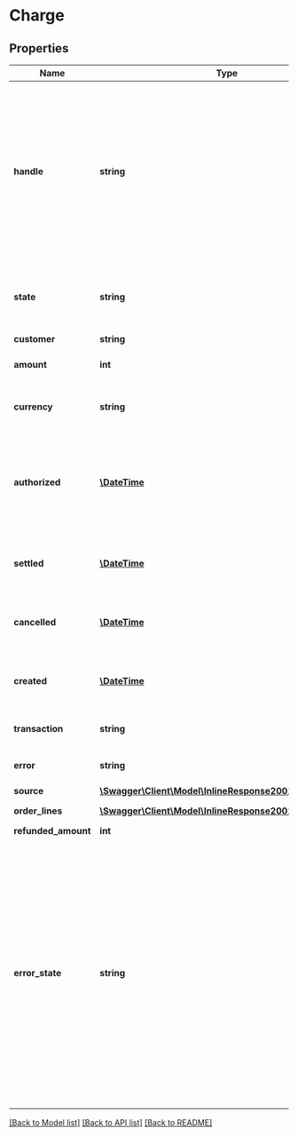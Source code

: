 # Charge

## Properties
Name | Type | Description | Notes
------------ | ------------- | ------------- | -------------
**handle** | **string** | Per account unique reference to charge/invoice. E.g. order id from own system. Multiple payments can be attempted for the same handle but only one succeeded charge can exist per handle. Max length 255 with allowable characters [a-zA-Z0-9_.-@]. | 
**state** | **string** | The charge state one of the following: &#x60;authorized&#x60;, &#x60;settled&#x60;, &#x60;failed&#x60;, &#x60;cancelled&#x60; | 
**customer** | **string** | Customer handle | 
**amount** | **int** | The invoice amount including VAT | 
**currency** | **string** | Currency for the account in [ISO 4217](http://da.wikipedia.org/wiki/ISO_4217) three letter alpha code | 
**authorized** | [**\DateTime**](\DateTime.md) | When the charge was authorized, if the charge went through an authorize and settle flow, in [ISO-8601](http://en.wikipedia.org/wiki/ISO_8601) extended offset date-time format. | [optional] 
**settled** | [**\DateTime**](\DateTime.md) | When the charge was settled, in [ISO-8601](http://en.wikipedia.org/wiki/ISO_8601) extended offset date-time format. | [optional] 
**cancelled** | [**\DateTime**](\DateTime.md) | When the charge was cancelled, in [ISO-8601](http://en.wikipedia.org/wiki/ISO_8601) extended offset date-time format. | [optional] 
**created** | [**\DateTime**](\DateTime.md) | When the invoice was created, in [ISO-8601](http://en.wikipedia.org/wiki/ISO_8601) extended offset date-time format. | 
**transaction** | **string** | Transaction id assigned by Reepay | 
**error** | **string** | Reepay error code if failed. See [transaction errors](https://docs.reepay.com/api/#transaction-errors). | [optional] 
**source** | [**\Swagger\Client\Model\InlineResponse20011Source**](InlineResponse20011Source.md) |  | [optional] 
**order_lines** | [**\Swagger\Client\Model\InlineResponse20011OrderLines[]**](InlineResponse20011OrderLines.md) | Order lines for charge | 
**refunded_amount** | **int** | Refunded amount | 
**error_state** | **string** | Reepay error state if failed: &#x60;soft_declined&#x60;, &#x60;hard_declined&#x60; or &#x60;processing_error&#x60;. Soft and hard declines indicate a card decline. A soft decline is possibly recoverable and a subsequent request with the same card may succeed. E.g. insufficient funds. A processing error indicates an error processing the card either at Reepay, the acquirer, or between Reepay amd the acquirer. | [optional] 

[[Back to Model list]](../README.md#documentation-for-models) [[Back to API list]](../README.md#documentation-for-api-endpoints) [[Back to README]](../README.md)


